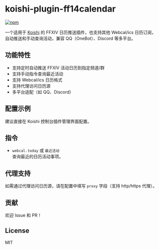 # koishi-plugin-ff14calendar

[![npm](https://img.shields.io/npm/v/koishi-plugin-ff14calendar?style=flat-square)](https://www.npmjs.com/package/koishi-plugin-ff14calendar)

一个适用于 [Koishi](https://koishi.chat/) 的 FFXIV 日历推送插件，也支持其他 Webcal/ics 日历订阅，自动推送和手动查询活动，兼容 QQ（OneBot）、Discord 等多平台。

## 功能特性

- 支持定时自动推送 FFXIV 活动日历到指定频道/群
- 支持手动指令查询最近活动
- 支持 Webcal/ics 日历格式
- 支持代理访问日历源
- 多平台适配（如 QQ、Discord）

## 配置示例

建议直接在 Koishi 控制台插件管理界面配置。

## 指令

- `webcal.today` 或 `最近活动`  
  查询最近的日历活动事项。

## 代理支持

如需通过代理访问日历源，请在配置中填写 `proxy` 字段（支持 http/https 代理）。

## 贡献

欢迎 Issue 和 PR！

## License

MIT


